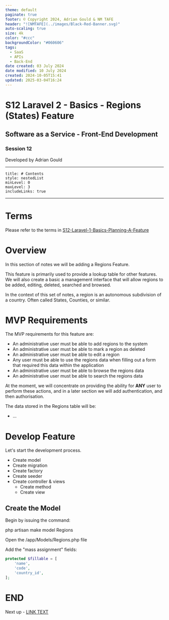 ```yaml
---
theme: default
paginate: true
footer: © Copyright 2024, Adrian Gould & NM TAFE
header: "![NMTAFE](../images/Black-Red-Banner.svg)"
auto-scaling: true
size: 4k
color: "#ccc"
backgroundColor: "#060606"
tags:
  - SaaS
  - APIs
  - Back-End
date created: 03 July 2024
date modified: 10 July 2024
created: 2024-10-05T15:41
updated: 2025-03-04T16:24
---
```


# S12 Laravel 2 - Basics - Regions (States) Feature

## Software as a Service - Front-End Development

### Session 12

Developed by Adrian Gould

---

```table-of-contents
title: # Contents
style: nestedList
minLevel: 0
maxLevel: 3
includeLinks: true
```

---

# Terms

Please refer to the terms in [S12-Laravel-1-Basics-Planning-A-Feature](session-12/S12-Laravel-1-Basics-Planning-A-Feature.md)

# Overview

In this section of notes we will be adding a Regions Feature.

This feature is primarily used to provide a lookup table for other features. We will also create a basic a management interface that will allow regions to be added, editing, deleted, searched and browsed.

In the context of this set of notes, a region is an autonomous subdivision of a country. Often called States, Counties, or similar.

# MVP Requirements

The MVP requirements for this feature are:

- An administrative user must be able to add regions to the system
- An administrative user must be able to mark a region as deleted
- An administrative user must be able to edit a region
- Any user must be able to use the regions data when filling out a form that required this data within the application
- An administrative user must be able to browse the regions data
- An administrative user must be able to search the regions data

At the moment, we will concentrate on providing the ability for **ANY** user to perform these actions, and in a later section we will add authentication, and then authorisation.

The data stored in the Regions table will be:

- ...

# Develop Feature

Let's start the development process.

- Create model
- Create migration
- Create factory
- Create seeder
- Create controller & views
	- Create method
	- Create view

## Create the Model

Begin by issuing the command:

php artisan make model Regions

Open the /app/Models/Regions.php file

Add the "mass assignment" fields:

```php
protected $fillable = [  
    'name',  
    'code',  
    'country_id',  
];
```

# END

Next up - [LINK TEXT](#)
